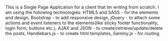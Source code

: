 This is a Single Page Application for a client that Im writing from scratch. I am using the following technologies: HTML5 and SASS - for the elements and design, Bootstrap - to add responsive design, jQuery - to attach some actions and event listeners to the elements(like sticky footer functionality, login form, buttons etc.), AJAX and JSON - to create/retrieve/update/delete the posts, Handlebars.js - to create html templates, Sammy.js - for routing
